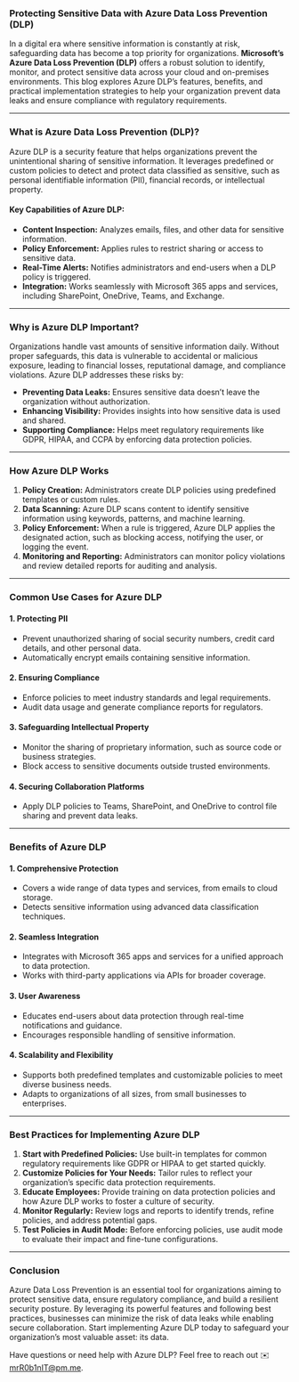 ### **Protecting Sensitive Data with Azure Data Loss Prevention (DLP)**

In a digital era where sensitive information is constantly at risk, safeguarding data has become a top priority for organizations. **Microsoft’s Azure Data Loss Prevention (DLP)** offers a robust solution to identify, monitor, and protect sensitive data across your cloud and on-premises environments. This blog explores Azure DLP’s features, benefits, and practical implementation strategies to help your organization prevent data leaks and ensure compliance with regulatory requirements.

---

### **What is Azure Data Loss Prevention (DLP)?**
Azure DLP is a security feature that helps organizations prevent the unintentional sharing of sensitive information. It leverages predefined or custom policies to detect and protect data classified as sensitive, such as personal identifiable information (PII), financial records, or intellectual property.

#### **Key Capabilities of Azure DLP:**
- **Content Inspection:** Analyzes emails, files, and other data for sensitive information.
- **Policy Enforcement:** Applies rules to restrict sharing or access to sensitive data.
- **Real-Time Alerts:** Notifies administrators and end-users when a DLP policy is triggered.
- **Integration:** Works seamlessly with Microsoft 365 apps and services, including SharePoint, OneDrive, Teams, and Exchange.

---

### **Why is Azure DLP Important?**
Organizations handle vast amounts of sensitive information daily. Without proper safeguards, this data is vulnerable to accidental or malicious exposure, leading to financial losses, reputational damage, and compliance violations. Azure DLP addresses these risks by:

- **Preventing Data Leaks:** Ensures sensitive data doesn’t leave the organization without authorization.
- **Enhancing Visibility:** Provides insights into how sensitive data is used and shared.
- **Supporting Compliance:** Helps meet regulatory requirements like GDPR, HIPAA, and CCPA by enforcing data protection policies.

---

### **How Azure DLP Works**
1. **Policy Creation:** Administrators create DLP policies using predefined templates or custom rules.
2. **Data Scanning:** Azure DLP scans content to identify sensitive information using keywords, patterns, and machine learning.
3. **Policy Enforcement:** When a rule is triggered, Azure DLP applies the designated action, such as blocking access, notifying the user, or logging the event.
4. **Monitoring and Reporting:** Administrators can monitor policy violations and review detailed reports for auditing and analysis.

---

### **Common Use Cases for Azure DLP**
#### **1. Protecting PII**
- Prevent unauthorized sharing of social security numbers, credit card details, and other personal data.
- Automatically encrypt emails containing sensitive information.

#### **2. Ensuring Compliance**
- Enforce policies to meet industry standards and legal requirements.
- Audit data usage and generate compliance reports for regulators.

#### **3. Safeguarding Intellectual Property**
- Monitor the sharing of proprietary information, such as source code or business strategies.
- Block access to sensitive documents outside trusted environments.

#### **4. Securing Collaboration Platforms**
- Apply DLP policies to Teams, SharePoint, and OneDrive to control file sharing and prevent data leaks.

---

### **Benefits of Azure DLP**
#### **1. Comprehensive Protection**
- Covers a wide range of data types and services, from emails to cloud storage.
- Detects sensitive information using advanced data classification techniques.

#### **2. Seamless Integration**
- Integrates with Microsoft 365 apps and services for a unified approach to data protection.
- Works with third-party applications via APIs for broader coverage.

#### **3. User Awareness**
- Educates end-users about data protection through real-time notifications and guidance.
- Encourages responsible handling of sensitive information.

#### **4. Scalability and Flexibility**
- Supports both predefined templates and customizable policies to meet diverse business needs.
- Adapts to organizations of all sizes, from small businesses to enterprises.

---

### **Best Practices for Implementing Azure DLP**
1. **Start with Predefined Policies:** Use built-in templates for common regulatory requirements like GDPR or HIPAA to get started quickly.
2. **Customize Policies for Your Needs:** Tailor rules to reflect your organization’s specific data protection requirements.
3. **Educate Employees:** Provide training on data protection policies and how Azure DLP works to foster a culture of security.
4. **Monitor Regularly:** Review logs and reports to identify trends, refine policies, and address potential gaps.
5. **Test Policies in Audit Mode:** Before enforcing policies, use audit mode to evaluate their impact and fine-tune configurations.

---

### **Conclusion**
Azure Data Loss Prevention is an essential tool for organizations aiming to protect sensitive data, ensure regulatory compliance, and build a resilient security posture. By leveraging its powerful features and following best practices, businesses can minimize the risk of data leaks while enabling secure collaboration. Start implementing Azure DLP today to safeguard your organization’s most valuable asset: its data.

Have questions or need help with Azure DLP? Feel free to reach out ✉️ [mrR0b1nIT@pm.me](mailto:mrR0b1nIT@pm.me).


